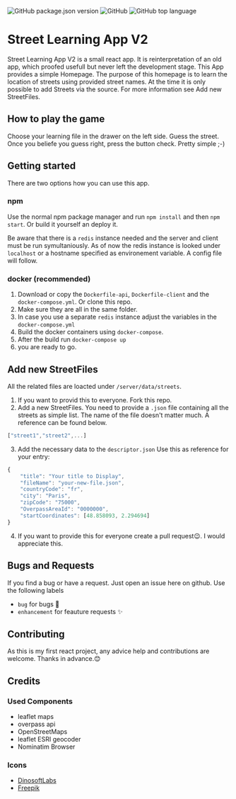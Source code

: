 ![GitHub package.json version](https://img.shields.io/badge/Version-v1.0.1-informational?style=for-the-badge) ![GitHub](https://img.shields.io/github/license/mbudget0x01/street-learning-app-v2?style=for-the-badge) ![GitHub top language](https://img.shields.io/github/languages/top/mbudget0x01/street-learning-app-v2?style=for-the-badge)

# Street Learning App V2

Street Learning App V2 is a small react app. It is reinterpretation of an old app, which proofed usefull but never left the development stage.
This App provides a simple Homepage. The purpose of this homepage is to learn the location of streets using provided street names.
At the time it is only possible to add Streets via the source. For more information see Add new StreetFiles.

## How to play the game

Choose your learning file in the drawer on the left side. Guess the street. Once you beliefe you guess right, press the button check.
Pretty simple ;-)

## Getting started

There are two options how you can use this app.

### npm

Use the normal npm package manager and run `npm install` and then `npm start`.
Or build it yourself an deploy it.

Be aware that there is a `redis` instance needed and the server and client must be run symultaniously.
As of now the redis instance is looked under `localhost` or a hostname specified as environement variable.
A config file will follow.

### docker (recommended)

1. Download or copy the `Dockerfile-api`, `Dockerfile-client` and the `docker-compose.yml`. Or clone this repo.
2. Make sure they are all in the same folder.
3. In case you use a separate `redis` instance adjust the variables in the `docker-compose.yml`
4. Build the docker containers using `docker-compose`.
5. After the build run `docker-compose up`
6. you are ready to go.

## Add new StreetFiles

All the related files are loacted under `/server/data/streets`.

1. If you want to provid this to everyone. Fork this repo.
2. Add a new StreetFiles. You need to provide a `.json` file containing all the streets as simple list. The name of the file doesn't matter much. A reference can be found below.

```javascript
["street1","street2",...]
````

3. Add the necessary data to the `descriptor.json` Use this as reference for your entry:

```javascript
{
    "title": "Your title to Display",
    "fileName": "your-new-file.json",
    "countryCode": "fr",
    "city": "Paris",
    "zipCode": "75000",
    "OverpassAreaId": "0000000",
    "startCoordinates": [48.858093, 2.294694]
}
```

4. If you want to provide this for everyone create a pull request😉. I would appreciate this.

## Bugs and Requests

If you find a bug or have a request. Just open an issue here on github.
Use the following labels

* `bug` for bugs 🐞
* `enhancement` for feauture requests ✨

## Contributing

As this is my first react project, any advice help and contributions are welcome.
Thanks in advance.😊

## Credits

### Used Components

* leaflet maps
* overpass api
* OpenStreetMaps
* leaflet ESRI geocoder
* Nominatim Browser

### Icons

* [DinosoftLabs](https://www.flaticon.com/de/autoren/dinosoftlabs)
* [Freepik](https://www.freepik.com)
